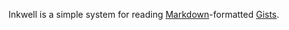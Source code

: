 Inkwell is a simple system for reading [Markdown](http://daringfireball.net/projects/markdown/)-formatted
[Gists](https://gist.github.com/).
